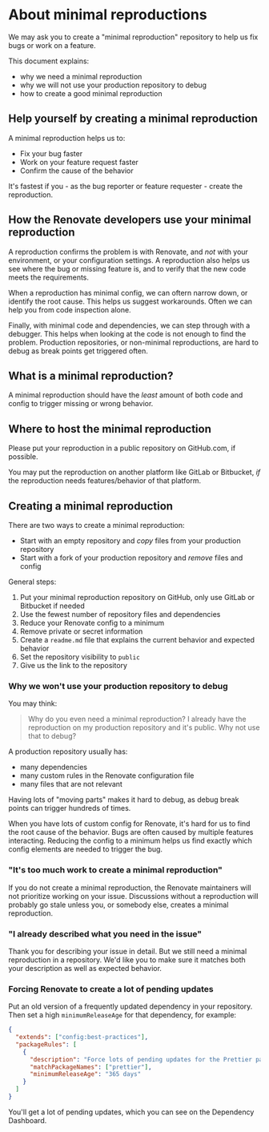 # About minimal reproductions

We may ask you to create a "minimal reproduction" repository to help us fix bugs or work on a feature.

This document explains:

- why we need a minimal reproduction
- why we will not use your production repository to debug
- how to create a good minimal reproduction

## Help yourself by creating a minimal reproduction

A minimal reproduction helps us to:

- Fix your bug faster
- Work on your feature request faster
- Confirm the cause of the behavior

It's fastest if you - as the bug reporter or feature requester - create the reproduction.

## How the Renovate developers use your minimal reproduction

A reproduction confirms the problem is with Renovate, and _not_ with your environment, or your configuration settings.
A reproduction also helps us see where the bug or missing feature is, and to verify that the new code meets the requirements.

When a reproduction has minimal config, we can oftern narrow down, or identify the root cause.
This helps us suggest workarounds.
Often we can help you from code inspection alone.

Finally, with minimal code and dependencies, we can step through with a debugger.
This helps when looking at the code is not enough to find the problem.
Production repositories, or non-minimal reproductions, are hard to debug as break points get triggered often.

## What is a minimal reproduction?

A minimal reproduction should have the _least_ amount of both code and config to trigger missing or wrong behavior.

## Where to host the minimal reproduction

Please put your reproduction in a public repository on GitHub.com, if possible.

You may put the reproduction on another platform like GitLab or Bitbucket, _if_ the reproduction needs features/behavior of that platform.

## Creating a minimal reproduction

There are two ways to create a minimal reproduction:

- Start with an empty repository and _copy_ files from your production repository
- Start with a fork of your production repository and _remove_ files and config

General steps:

1. Put your minimal reproduction repository on GitHub, only use GitLab or Bitbucket if needed
1. Use the fewest number of repository files and dependencies
1. Reduce your Renovate config to a minimum
1. Remove private or secret information
1. Create a `readme.md` file that explains the current behavior and expected behavior
1. Set the repository visibility to `public`
1. Give us the link to the repository

### Why we won't use your production repository to debug

You may think:

> Why do you even need a minimal reproduction?
> I already have the reproduction on my production repository and it's public.
> Why not use that to debug?

A production repository usually has:

- many dependencies
- many custom rules in the Renovate configuration file
- many files that are not relevant

Having lots of "moving parts" makes it hard to debug, as debug break points can trigger hundreds of times.

When you have lots of custom config for Renovate, it's hard for us to find the root cause of the behavior.
Bugs are often caused by multiple features interacting.
Reducing the config to a minimum helps us find exactly which config elements are needed to trigger the bug.

### "It's too much work to create a minimal reproduction"

If you do not create a minimal reproduction, the Renovate maintainers will not prioritize working on your issue.
Discussions without a reproduction will probably go stale unless you, or somebody else, creates a minimal reproduction.

### "I already described what you need in the issue"

Thank you for describing your issue in detail.
But we still need a minimal reproduction in a repository.
We'd like you to make sure it matches both your description as well as expected behavior.

### Forcing Renovate to create a lot of pending updates

Put an old version of a frequently updated dependency in your repository.
Then set a high `minimumReleaseAge` for that dependency, for example:

```json
{
  "extends": ["config:best-practices"],
  "packageRules": [
    {
      "description": "Force lots of pending updates for the Prettier package",
      "matchPackageNames": ["prettier"],
      "minimumReleaseAge": "365 days"
    }
  ]
}
```

You'll get a lot of pending updates, which you can see on the Dependency Dashboard.
